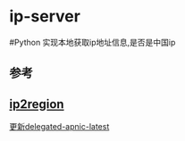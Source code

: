 # ip-server

#Python 实现本地获取ip地址信息,是否是中国ip

## 参考

## [ip2region](https://github.com/lionsoul2014/ip2region)

[更新delegated-apnic-latest](https://ftp.apnic.net/stats/apnic/delegated-apnic-latest)
